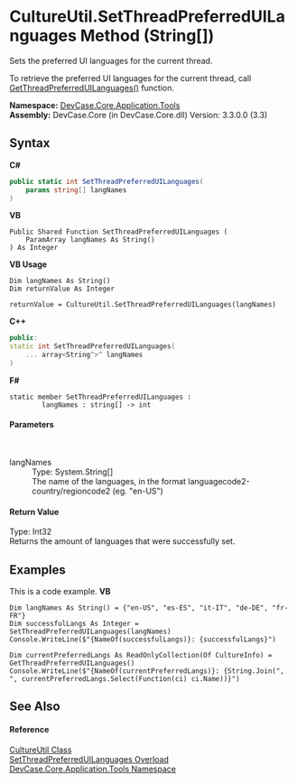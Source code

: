# CultureUtil.SetThreadPreferredUILanguages Method (String[])
 

Sets the preferred UI languages for the current thread. 

 To retrieve the preferred UI languages for the current thread, call <a href="M_DevCase_Core_Application_Tools_CultureUtil_GetThreadPreferredUILanguages">GetThreadPreferredUILanguages()</a> function.

**Namespace:**&nbsp;<a href="N_DevCase_Core_Application_Tools">DevCase.Core.Application.Tools</a><br />**Assembly:**&nbsp;DevCase.Core (in DevCase.Core.dll) Version: 3.3.0.0 (3.3)

## Syntax

**C#**<br />
``` C#
public static int SetThreadPreferredUILanguages(
	params string[] langNames
)
```

**VB**<br />
``` VB
Public Shared Function SetThreadPreferredUILanguages ( 
	ParamArray langNames As String()
) As Integer
```

**VB Usage**<br />
``` VB Usage
Dim langNames As String()
Dim returnValue As Integer

returnValue = CultureUtil.SetThreadPreferredUILanguages(langNames)
```

**C++**<br />
``` C++
public:
static int SetThreadPreferredUILanguages(
	... array<String^>^ langNames
)
```

**F#**<br />
``` F#
static member SetThreadPreferredUILanguages : 
        langNames : string[] -> int 

```


#### Parameters
&nbsp;<dl><dt>langNames</dt><dd>Type: System.String[]<br />The name of the languages, in the format languagecode2-country/regioncode2 (eg. "en-US")</dd></dl>

#### Return Value
Type: Int32<br />Returns the amount of languages that were successfully set.

## Examples
This is a code example. 
**VB**<br />
``` VB
Dim langNames As String() = {"en-US", "es-ES", "it-IT", "de-DE", "fr-FR"}
Dim successfulLangs As Integer = SetThreadPreferredUILanguages(langNames)
Console.WriteLine($"{NameOf(successfulLangs)}: {successfulLangs}")

Dim currentPreferredLangs As ReadOnlyCollection(Of CultureInfo) = GetThreadPreferredUILanguages()
Console.WriteLine($"{NameOf(currentPreferredLangs)}: {String.Join(", ", currentPreferredLangs.Select(Function(ci) ci.Name))}")
```


## See Also


#### Reference
<a href="T_DevCase_Core_Application_Tools_CultureUtil">CultureUtil Class</a><br /><a href="Overload_DevCase_Core_Application_Tools_CultureUtil_SetThreadPreferredUILanguages">SetThreadPreferredUILanguages Overload</a><br /><a href="N_DevCase_Core_Application_Tools">DevCase.Core.Application.Tools Namespace</a><br />
